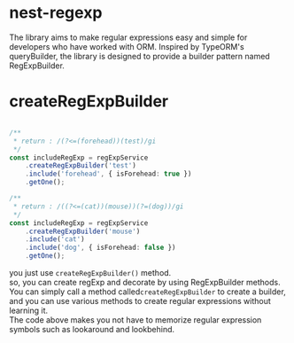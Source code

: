 # nest-regexp

The library aims to make regular expressions easy and simple for developers who have worked with ORM.
Inspired by TypeORM's queryBuilder, the library is designed to provide a builder pattern named RegExpBuilder.


# createRegExpBuilder
```typescript

/**
 * return : /(?<=(forehead))(test)/gi
 */
const includeRegExp = regExpService
    .createRegExpBuilder('test')
    .include('forehead', { isForehead: true })
    .getOne();
```
```typescript
/**
 * return : /((?<=(cat))(mouse))(?=(dog))/gi
 */
const includeRegExp = regExpService
    .createRegExpBuilder('mouse')
    .include('cat')
    .include('dog', { isForehead: false })
    .getOne();

```

you just use `createRegExpBuilder()` method.   
so, you can create regExp and decorate by using RegExpBuilder methods.
You can simply call a method called`createRegExpBuilder` to create a builder, and you can use various methods to create regular expressions without learning it.  
The code above makes you not have to memorize regular expression symbols such as lookaround and lookbehind.  
